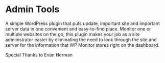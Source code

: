 # Admin Tools

A simple WordPress plugin that puts update, important site and important server data in one convenient and easy-to-find place.  Monitor one or multiple websites on the go, this plugin makes your job as a site administrator easier by eliminating the need to look through the site and server for the information that WP Monitor stores right on the dashboard.

Special Thanks to Evan Herman
